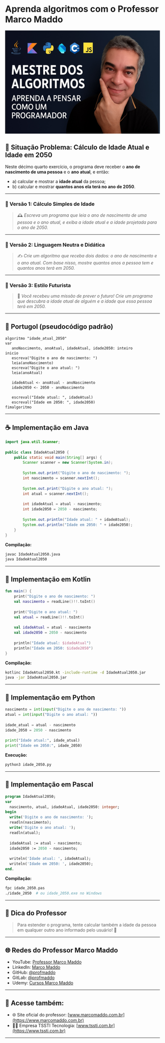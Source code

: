 # Aprenda algoritmos com o Professor Marco Maddo
![Mestre dos Algoritmos](https://raw.githubusercontent.com/profmaddo/algoritmos-resolvidos-java-kotlin-python-pascal/main/images/mestre-dos-algoritmos-02.jpeg)
## 🧠 Situação Problema: Cálculo de Idade Atual e Idade em 2050

Neste décimo quarto exercício, o programa deve receber o **ano de nascimento de uma pessoa** e o **ano atual**, e então:

- a) calcular e mostrar a **idade atual** da pessoa;
- b) calcular e mostrar **quantos anos ela terá no ano de 2050**.

---

### 🎂 Versão 1: Cálculo Simples de Idade
> 🕰️ *Escreva um programa que leia o ano de nascimento de uma pessoa e o ano atual, e exiba a idade atual e a idade projetada para o ano de 2050.*

---

### 📅 Versão 2: Linguagem Neutra e Didática
> ✍️ *Crie um algoritmo que receba dois dados: o ano de nascimento e o ano atual. Com base nisso, mostre quantos anos a pessoa tem e quantos anos terá em 2050.*

---

### 🔮 Versão 3: Estilo Futurista
> 🚀 *Você recebeu uma missão de prever o futuro! Crie um programa que descubra a idade atual de alguém e a idade que essa pessoa terá em 2050.*

---

## 💬 Portugol (pseudocódigo padrão)

```portugol
algoritmo "idade_atual_2050"
var
   anoNascimento, anoAtual, idadeAtual, idade2050: inteiro
inicio
   escreva("Digite o ano de nascimento: ")
   leia(anoNascimento)
   escreva("Digite o ano atual: ")
   leia(anoAtual)

   idadeAtual <- anoAtual - anoNascimento
   idade2050 <- 2050 - anoNascimento

   escreval("Idade atual: ", idadeAtual)
   escreval("Idade em 2050: ", idade2050)
fimalgoritmo
```

---

## ☕ Implementação em Java

```java
import java.util.Scanner;

public class IdadeAtual2050 {
    public static void main(String[] args) {
        Scanner scanner = new Scanner(System.in);

        System.out.print("Digite o ano de nascimento: ");
        int nascimento = scanner.nextInt();

        System.out.print("Digite o ano atual: ");
        int atual = scanner.nextInt();

        int idadeAtual = atual - nascimento;
        int idade2050 = 2050 - nascimento;

        System.out.println("Idade atual: " + idadeAtual);
        System.out.println("Idade em 2050: " + idade2050);
    }
}
```

**Compilação:**
```bash
javac IdadeAtual2050.java
java IdadeAtual2050
```

---

## 💙 Implementação em Kotlin

```kotlin
fun main() {
    print("Digite o ano de nascimento: ")
    val nascimento = readLine()!!.toInt()

    print("Digite o ano atual: ")
    val atual = readLine()!!.toInt()

    val idadeAtual = atual - nascimento
    val idade2050 = 2050 - nascimento

    println("Idade atual: $idadeAtual")
    println("Idade em 2050: $idade2050")
}
```

**Compilação:**
```bash
kotlinc IdadeAtual2050.kt -include-runtime -d IdadeAtual2050.jar
java -jar IdadeAtual2050.jar
```

---

## 🐍 Implementação em Python

```python
nascimento = int(input("Digite o ano de nascimento: "))
atual = int(input("Digite o ano atual: "))

idade_atual = atual - nascimento
idade_2050 = 2050 - nascimento

print("Idade atual:", idade_atual)
print("Idade em 2050:", idade_2050)
```

**Execução:**
```bash
python3 idade_2050.py
```

---

## 🧙 Implementação em Pascal

```pascal
program IdadeAtual2050;
var
  nascimento, atual, idadeAtual, idade2050: integer;
begin
  write('Digite o ano de nascimento: ');
  readln(nascimento);
  write('Digite o ano atual: ');
  readln(atual);

  idadeAtual := atual - nascimento;
  idade2050 := 2050 - nascimento;

  writeln('Idade atual: ', idadeAtual);
  writeln('Idade em 2050: ', idade2050);
end.
```

**Compilação:**
```bash
fpc idade_2050.pas
./idade_2050  # ou idade_2050.exe no Windows
```

---

## 🧠 Dica do Professor
> Para estender o programa, tente calcular também a idade da pessoa em qualquer outro ano informado pelo usuário! 📅

---

## 🌐 Redes do Professor Marco Maddo

- YouTube: [Professor Marco Maddo](https://www.youtube.com/@ProfessorMarcoMaddo)
- LinkedIn: [Marco Maddo](https://www.linkedin.com/in/marcomaddo/)
- GitHub: [@profmaddo](https://github.com/profmaddo)
- GitLab: [@profmaddo](https://gitlab.com/profmaddo)
- Udemy: [Cursos Marco Maddo](https://www.udemy.com/user/marcomaddo/)

---

## 🚀 Acesse também:

- 🌐 Site oficial do professor: [www.marcomaddo.com.br](https://www.marcomaddo.com.br)
- 🧑‍💼 Empresa TSSTI Tecnologia: [www.tssti.com.br](https://www.tssti.com.br)

---
